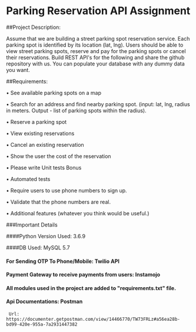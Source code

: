 # Parking Reservation API Assignment

##Project Description:

Assume that we are building a street parking spot reservation service. Each parking spot is identified by its location (lat, lng). Users should be able to view street parking spots, reserve and pay for the parking spots or cancel their reservations. Build REST API's for the following and share the github repository with us. You can populate your database with any dummy data you want.

 

##Requirements:

• See available parking spots on a map

• Search for an address and find nearby parking spot. (input: lat, lng, radius in meters. Output - list of parking spots within the radius).

• Reserve a parking spot

• View existing reservations

• Cancel an existing reservation

• Show the user the cost of the reservation

• Please write Unit tests Bonus

• Automated tests

• Require users to use phone numbers to sign up.

• Validate that the phone numbers are real.

• Additional features (whatever you think would be useful.)



###Important Details


####Python Version Used: 3.6.9

####DB Used: MySQL 5.7

#### For Sending OTP To Phone/Mobile: Twilio API

#### Payment Gateway to receive payments from users: Instamojo

#### All modules used in the project are added to "requirements.txt" file.

#### Api Documentations: Postman
     Url: https://documenter.getpostman.com/view/14466770/TW73FRLz#a56ea28b-bd99-420e-955a-7a2931447382





